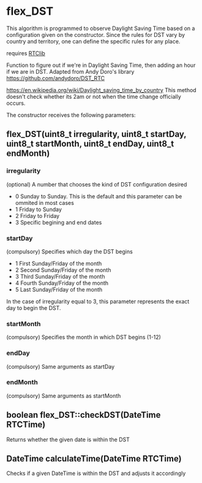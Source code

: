 # flex_DST
This algorithm is programmed to observe Daylight Saving Time based on a configuration given on the constructor. Since the rules for DST vary by country and territory, one can define the specific rules for any place.

requires [RTClib](https://github.com/adafruit/RTClib/)

Function to figure out if we're in Daylight Saving Time, then adding an hour if we are in DST.
Adapted from Andy Doro's library
https://github.com/andydoro/DST_RTC

https://en.wikipedia.org/wiki/Daylight_saving_time_by_country
This method doesn't check whether its 2am or not when the time change officially occurs.

The constructor receives the following parameters:

## flex_DST(uint8_t irregularity, uint8_t startDay, uint8_t startMonth, uint8_t endDay, uint8_t endMonth)

### irregularity
  (optional) A number that chooses the kind of DST configuration desired
  * 0   Sunday to Sunday. This is the default and this parameter can be ommited in most cases
  * 1   Friday to Sunday
  * 2   Friday to Friday
  * 3   Specific begining and end dates

### startDay
  (compulsory) Specifies which day the DST begins

  * 1   First Sunday/Friday of the month
  * 2   Second Sunday/Friday of the month
  * 3   Third Sunday/Friday of the month
  * 4   Fourth Sunday/Friday of the month
  * 5   Last Sunday/Friday of the month

  In the case of irregularity equal to 3, this parameter represents the exact day to begin the DST.

### startMonth
  (compulsory) Specifies the month in which DST begins (1-12)

### endDay
  (compulsory) Same arguments as startDay

### endMonth
  (compulsory) Same arguments as startMonth


## boolean flex_DST::checkDST(DateTime RTCTime)
  Returns whether the given date is within the DST


## DateTime calculateTime(DateTime RTCTime)
  Checks if a given DateTime is within the DST and adjusts it accordingly
